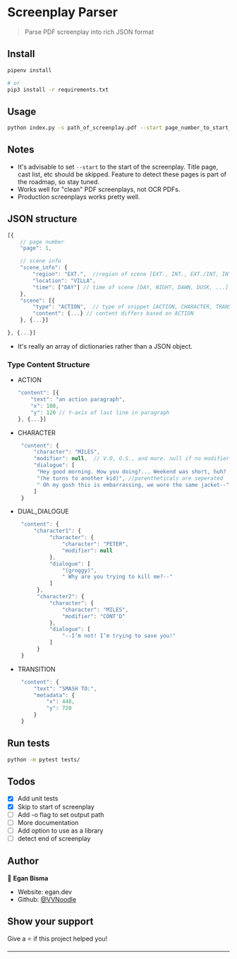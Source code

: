 # Screenplay Parser

> Parse PDF screenplay into rich JSON format

## Install

```sh
pipenv install

# or
pip3 install -r requirements.txt
```

## Usage

```sh
python index.py -s path_of_screenplay.pdf --start page_number_to_start_analyzing
```

## Notes

- It's advisable to set `--start` to the start of the screenplay. Title page, cast list, etc should be skipped. Feature to detect these pages is part of the roadmap, so stay tuned.
- Works well for "clean" PDF screenplays, not OCR PDFs.
- Production screenplays works pretty well.

## JSON structure

```js
[{
    // page number
    "page": 1,

    // scene info
    "scene_info": {
        "region": "EXT.",  //region of scene [EXT., INT., EXT./INT, INT./EXT]
        "location": "VILLA",
        "time": ["DAY"] // time of scene [DAY, NIGHT, DAWN, DUSK, ...]
    },
    "scene": [{
        "type": "ACTION",  // type of snippet [ACTION, CHARACTER, TRANSITION, DUAL_DIALOGUE]
        "content": {...} // content differs based on ACTION
    }, {...}]

}, {...}]
```

- It's really an array of dictionaries rather than a JSON object.

### Type Content Structure

- ACTION
  ```js
  "content": [{
      "text": "an action paragraph",
      "x": 108,
      "y": 120 // Y-axis of last line in paragraph
  }, {...}]
  ```
- CHARACTER
  ```js
   "content": {
       "character": "MILES",
       "modifier": null,  // V.O, O.S., and more. null if no modifier
       "dialogue": [
        "Hey good morning. How you doing?... Weekend was short, huh? ",
        "(he turns to another kid)", //parentheticals are seperated
        " Oh my gosh this is embarrassing, we wore the same jacket--"
       ]
   }
  ```
- DUAL_DIALOGUE
  ```js
   "content": {
       "character1": {
            "character": {
                "character": "PETER",
                "modifier": null
            },
            "dialogue": [
                "(groggy)",
                " Why are you trying to kill me?--"
            ]
        },
        "character2": {
            "character": {
                "character": "MILES",
                "modifier": "CONT'D"
            },
            "dialogue": [
                "--I’m not! I’m trying to save you!"
            ]
        }
   }
  ```
- TRANSITION
  ```js
   "content": {
       "text": "SMASH TO:",
       "metadata": {
           "x": 448,
           "y": 720
       }
   }
  ```

## Run tests

```sh
python -m pytest tests/
```

## Todos

- [x] Add unit tests
- [x] Skip to start of screenplay
- [ ] Add -o flag to set output path
- [ ] More documentation
- [ ] Add option to use as a library
- [ ] detect end of screenplay

## Author

👤 **Egan Bisma**

- Website: egan.dev
- Github: [@VVNoodle](https://github.com/VVNoodle)

## Show your support

Give a ⭐️ if this project helped you!

---
